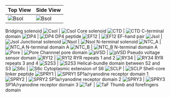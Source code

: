 Top View | Side View
------------ | -------------
![Bsol](top_view/Bsol.png) | ![Bsol](side_view/Bsol.png)
Bridging solenoid
![Csol](top_view/Csol.png) | ![Csol](side_view/Csol.png)
Core solenoid
![CTD](top_view/CTD.png) | ![CTD](side_view/CTD.png)
C-terminal domain
![DP4](top_view/DP4.png) | ![DP4](side_view/DP4.png)
DP4 peptide
![EF12](top_view/EF1&2.png) | ![EF12](side_view/EF1&2.png)
EF-hand pair
![Jsol](top_view/Jsol.png) | ![Jsol](side_view/Jsol.png)
Junctional solenoid
![Nsol](top_view/Nsol.png) | ![Nsol](side_view/Nsol.png)
N-terminal solenoid
![NTC_A](top_view/NTC_A.png) | ![NTC_A](side_view/NTC_A.png)
N-terminal domain A
![NTC_B](top_view/NTC_B.png) | ![NTC_B](side_view/NTC_B.png)
N-terminal domain A
![Pore](top_view/Pore.png) | ![Pore](side_view/Pore.png)
Channnel pore domain
![pVSD](top_view/pVSD.png) | ![pVSD](side_view/pVDS.png)
Pseudo voltage sensor domain
![RY12](top_view/RY1&2.png) | ![RY12](side_view/RY1&2.png)
RYR repeats 1 and 2
![RY34](top_view/RY3&4.png) | ![RY34](side_view/RY3&4.png)
RYR repeats 3 and 4
![S2S3](top_view/S2S3.png) | ![S2S3](side_view/S2S3.png)
Helical-bundle domain between S2 and S3
![S6c](top_view/S6c.png) | ![S6c](side_view/S6c.png)
Cytoplasmic extension of S6
![SCLP](top_view/SCLP.png) | ![SCLP](side_view/SCLP.png)
Shell-core linker peptide
![SPRY1](top_view/SPRY1.png) | ![SPRY1](side_view/SPRY1.png)
SP1a/ryanodine receptor domain 1 
![SPRY2](top_view/SPRY2.png) | ![SPRY2](side_view/SPRY2.png)
SP1a/ryanodine receptor domain 2
![SPRY3](top_view/SPRY3.png) | ![SPRY3](side_view/SPRY3.png)
SP1A/ryanodine receptor domain 3
![TaF](top_view/TaF.png) | ![TaF](side_view/TaF.png)
Thumb and forefingers domain










